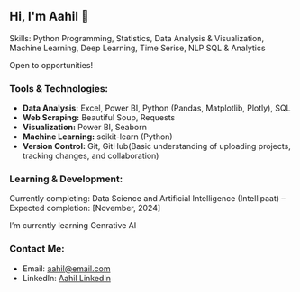 
## Hi, I'm Aahil 👋  
Skills: Python Programming, Statistics, Data Analysis & Visualization, Machine Learning, Deep Learning, Time Serise, NLP SQL & Analytics

Open to opportunities!

### Tools & Technologies:
- **Data Analysis:** Excel, Power BI, Python (Pandas, Matplotlib, Plotly), SQL
- **Web Scraping:** Beautiful Soup, Requests
- **Visualization:** Power BI, Seaborn
- **Machine Learning:** scikit-learn (Python)
- **Version Control:** Git, GitHub(Basic understanding of uploading projects, tracking changes, and collaboration)

  
### Learning & Development:
Currently completing:
Data Science and Artificial Intelligence (Intellipaat) – Expected completion: [November, 2024]

I’m currently learning Genrative AI

### Contact Me:
- Email: aahil@email.com
- LinkedIn: [Aahil LinkedIn](https://www.linkedin.com/in/aahil-profile)
